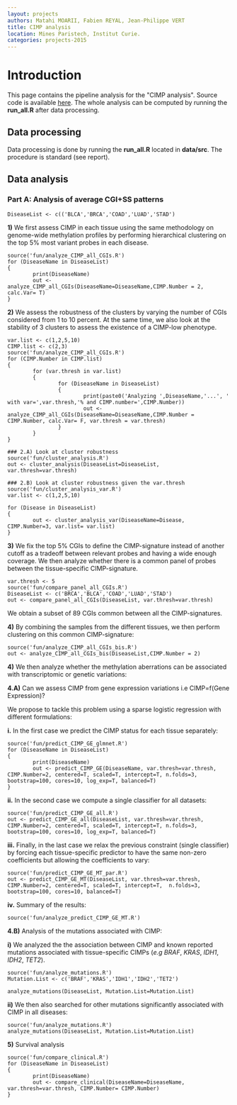 ```yaml
---
layout: projects
authors: Matahi MOARII, Fabien REYAL, Jean-Philippe VERT 
title: CIMP analysis 
location: Mines Paristech, Institut Curie.
categories: projects-2015
---
```


# Introduction

This page contains the pipeline analysis for the "CIMP analysis". Source code is available [here](code/CpG.zip). The whole analysis can be computed by running the **run_all.R** after data processing.

## Data processing

Data processing is done by running the **run_all.R** located in **data/src**. The procedure is standard (see report).

## Data analysis 

### Part A: Analysis of average CGI+SS patterns

```{r}
DiseaseList <- c(('BLCA','BRCA','COAD','LUAD','STAD')
```

**1)** We first assess CIMP in each tissue using the same methodology on genome-wide methylation profiles by performing hierarchical clustering on the top 5% most variant probes in each disease.

```{r}
source('fun/analyze_CIMP_all_CGIs.R')
for (DiseaseName in DiseaseList)
{
        print(DiseaseName)
        out <- analyze_CIMP_all_CGIs(DiseaseName=DiseaseName,CIMP.Number = 2, calc.Var= T)
}
```


**2)** We assess the robustness of the clusters by varying the number of CGIs considered from 1 to 10 percent. At the same time, we also look at the stability of 3 clusters to assess the existence of a CIMP-low phenotype.

```{r}
var.list <- c(1,2,5,10)
CIMP.list <- c(2,3)
source('fun/analyze_CIMP_all_CGIs.R')
for (CIMP.Number in CIMP.list)
{
        for (var.thresh in var.list)
        {
                for (DiseaseName in DiseaseList)
                {
                        print(paste0('Analyzing ',DiseaseName,'...', ' with var=',var.thresh,'% and CIMP.number=',CIMP.Number))
                        out <- analyze_CIMP_all_CGIs(DiseaseName=DiseaseName,CIMP.Number = CIMP.Number, calc.Var= F, var.thresh = var.thresh)
                }
        }
}

### 2.A) Look at cluster robustness
source('fun/cluster_analysis.R')
out <- cluster_analysis(DiseaseList=DiseaseList, var.thresh=var.thresh)

### 2.B) Look at cluster robustness given the var.thresh
source('fun/cluster_analysis_var.R')
var.list <- c(1,2,5,10)

for (Disease in DiseaseList)
{
        out <- cluster_analysis_var(DiseaseName=Disease, CIMP.Number=3, var.list= var.list)
}
```

**3)** We fix the top 5% CGIs to define the CIMP-signature instead of another cutoff as a tradeoff between relevant probes and having a wide enough coverage. We then analyze whether there is a common panel of probes between the tissue-specific CIMP-signature.

```{r}
var.thresh <- 5
source('fun/compare_panel_all_CGIs.R')
DiseaseList <- c('BRCA','BLCA','COAD','LUAD','STAD')
out <- compare_panel_all_CGIs(DiseaseList, var.thresh=var.thresh)
```

We obtain a subset of 89 CGIs common between all the CIMP-signatures.

**4)** By combining the samples from the different tissues, we then perform clustering on this common CIMP-signature:

```{r}
source('fun/analyze_CIMP_all_CGIs_bis.R')
out <- analyze_CIMP_all_CGIs_bis(DiseaseList,CIMP.Number = 2)
```

**4)** We then analyze whether the methylation aberrations can be associated with transcriptomic or genetic variations: 


**4.A)** Can we assess CIMP from gene expression variations i.e CIMP=f(Gene Expression)?

We propose to tackle this problem using a sparse logistic regression with different formulations:

**i.** In the first case we predict the CIMP status for each tissue separately: 

```{r}
source('fun/predict_CIMP_GE_glmnet.R')
for (DiseaseName in DiseaseList)
{
        print(DiseaseName)
        out <- predict_CIMP_GE(DiseaseName, var.thresh=var.thresh, CIMP.Number=2, centered=T, scaled=T, intercept=T, n.folds=3, bootstrap=100, cores=10, log_exp=T, balanced=T)
}
```

**ii.** In the second case we compute a single classifier for all datasets:

```{r}
source('fun/predict_CIMP_GE_all.R')
out <- predict_CIMP_GE_all(DiseaseList, var.thresh=var.thresh, CIMP.Number=2, centered=T, scaled=T, intercept=T, n.folds=3, bootstrap=100, cores=10, log_exp=T, balanced=T)
```

**iii.** Finally, in the last case we relax the previous constraint (single classifier) by forcing each tissue-specific predictor to have the same non-zero coefficients but allowing the coefficients to vary:

```{r}
source('fun/predict_CIMP_GE_MT_par.R')
out <- predict_CIMP_GE_MT(DiseaseList, var.thresh=var.thresh, CIMP.Number=2, centered=T, scaled=T, intercept=T,  n.folds=3, bootstrap=100, cores=10, balanced=T)
```

**iv.** Summary of the results: 

```{r}
source('fun/analyze_predict_CIMP_GE_MT.R')
```

**4.B)** Analysis of the mutations associated with CIMP:

**i)** We analyzed the the association between CIMP and known reported mutations associated with tissue-specific CIMPs (_e.g_ _BRAF_, _KRAS_, _IDH1_, _IDH2_, _TET2_).

```{r}
source('fun/analyze_mutations.R')
Mutation.List <- c('BRAF','KRAS','IDH1','IDH2','TET2')

analyze_mutations(DiseaseList, Mutation.List=Mutation.List)
```

**ii)** We then also searched for other mutations significantly associated with CIMP in all diseases: 
```{r}
source('fun/analyze_mutations.R')
analyze_mutations(DiseaseList, Mutation.List=Mutation.List)
```

**5)** Survival analysis

```{r}
source('fun/compare_clinical.R')
for (DiseaseName in DiseaseList)
{
        print(DiseaseName)
        out <- compare_clinical(DiseaseName=DiseaseName, var.thresh=var.thresh, CIMP.Number= CIMP.Number)
}
```
















